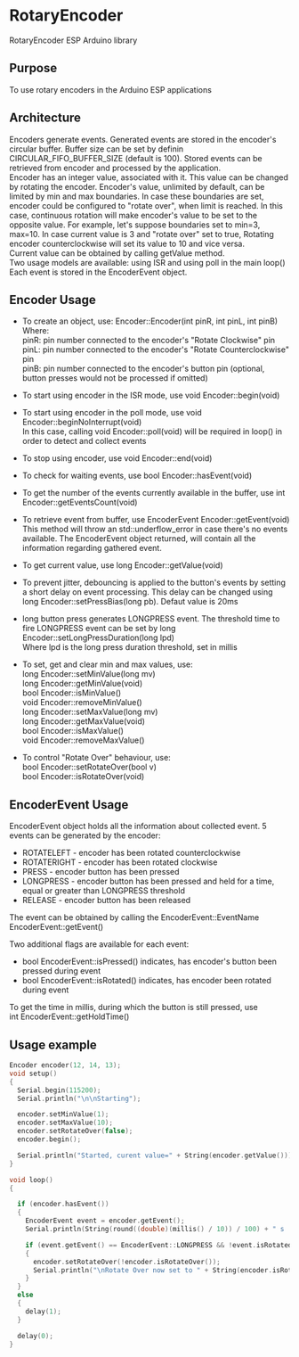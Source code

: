# RotaryEncoder
RotaryEncoder ESP Arduino library

## Purpose
To use rotary encoders in the Arduino ESP applications

## Architecture
Encoders generate events. Generated events are stored in the encoder's circular buffer. Buffer size can be set by definin CIRCULAR_FIFO_BUFFER_SIZE (default is 100). Stored events can be retrieved from encoder and processed by the application.  
Encoder has an integer value, associated with it. This value can be changed by rotating the encoder. Encoder's value, unlimited by default, can be limited by min and max boundaries. In case these boundaries are set, encoder could be configured to "rotate over", when limit is reached. In this case, continuous rotation will make encoder's value to be set to the opposite value. For example, let's suppose boundaries set to min=3, max=10. In case current value is 3 and "rotate over" set to true, Rotating encoder counterclockwise will set its value to 10 and vice versa.  
Current value can be obtained by calling getValue method.  
Two usage models are available: using ISR and using poll in the main loop()  
Each event is stored in the EncoderEvent object.  

## Encoder Usage

* To create an object, use: Encoder::Encoder(int pinR, int pinL, int pinB)  
Where:  
pinR: pin number connected to the encoder's "Rotate Clockwise" pin  
pinL: pin number connected to the encoder's "Rotate Counterclockwise" pin  
pinB: pin number connected to the encoder's button pin (optional, button presses would not be processed if omitted)  

* To start using encoder in the ISR mode, use void Encoder::begin(void)  

* To start using encoder in the poll mode, use void Encoder::beginNoInterrupt(void)  
In this case, calling void Encoder::poll(void) will be required in loop() in order to detect and collect events  

* To stop using encoder, use void Encoder::end(void)  

* To check for waiting events, use bool Encoder::hasEvent(void)  

* To get the number of the events currently available in the buffer, use int Encoder::getEventsCount(void)  

* To retrieve event from buffer, use EncoderEvent Encoder::getEvent(void)  
This method will throw an std::underflow_error in case there's no events available. The EncoderEvent object returned, will contain all the information regarding gathered event.

* To get current value, use long Encoder::getValue(void)

* To prevent jitter, debouncing is applied to the button's events by setting a short delay on event processing. This delay can be changed using long Encoder::setPressBias(long pb). Defaut value is 20ms

* long button press generates LONGPRESS event. The threshold time to fire LONGPRESS event can be set by long Encoder::setLongPressDuration(long lpd)  
Where lpd is the long press duration threshold, set in millis

* To set, get and clear min and max values, use:  
long Encoder::setMinValue(long mv)  
long Encoder::getMinValue(void)  
bool Encoder::isMinValue()  
void Encoder::removeMinValue()  
long Encoder::setMaxValue(long mv)  
long Encoder::getMaxValue(void)  
bool Encoder::isMaxValue()  
void Encoder::removeMaxValue()  

* To control "Rotate Over" behaviour, use:  
bool Encoder::setRotateOver(bool v)  
bool Encoder::isRotateOver(void)  

## EncoderEvent Usage

EncoderEvent object holds all the information about collected event. 5 events can be generated by the encoder:  
* ROTATELEFT - encoder has been rotated counterclockwise  
* ROTATERIGHT - encoder has been rotated clockwise  
* PRESS - encoder button has been pressed  
* LONGPRESS - encoder button has been pressed and held for a time, equal or greater than LONGPRESS threshold  
* RELEASE - encoder button has been released  

The event can be obtained by calling the EncoderEvent::EventName EncoderEvent::getEvent()  

Two additional flags are available for each event:  
* bool EncoderEvent::isPressed() indicates, has encoder's button been pressed during event  
* bool EncoderEvent::isRotated() indicates, has encoder been rotated during event  

To get the time in millis, during which the button is still pressed, use  
int EncoderEvent::getHoldTime()

## Usage example

```c++
Encoder encoder(12, 14, 13);
void setup()
{
  Serial.begin(115200);
  Serial.println("\n\nStarting");

  encoder.setMinValue(1);
  encoder.setMaxValue(10);
  encoder.setRotateOver(false);
  encoder.begin();

  Serial.println("Started, curent value=" + String(encoder.getValue()));
}

void loop()
{

  if (encoder.hasEvent())
  {
    EncoderEvent event = encoder.getEvent();
    Serial.println(String(round((double)(millis() / 10)) / 100) + " s : Got event: " + event);

    if (event.getEvent() == EncoderEvent::LONGPRESS && !event.isRotated())
    {
      encoder.setRotateOver(!encoder.isRotateOver());
      Serial.println("\nRotate Over now set to " + String(encoder.isRotateOver()) + "\n");
    }
  }
  else
  {
    delay(1);
  }

  delay(0);
}
```

